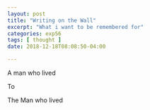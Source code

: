 ```yaml
---
layout: post
title: "Writing on the Wall"
excerpt: "What i want to be remembered for"
categories: exp56
tags: [ thought ]
date: 2018-12-18T08:08:50-04:00

---
```


A man who lived

To

The Man who lived
